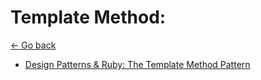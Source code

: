 # Template Method:
[<- Go back](index.md)

* [Design Patterns & Ruby: The Template Method Pattern](https://medium.com/@joshsaintjacque/the-template-method-pattern-558f3e16879f)
